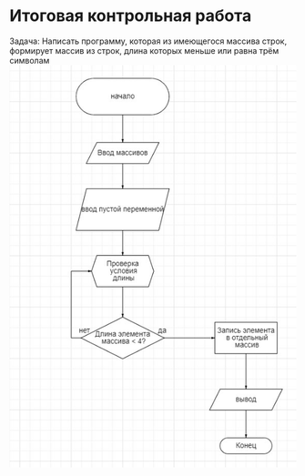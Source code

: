 # Итоговая контрольная работа
Задача: Написать программу, которая из имеющегося массива строк, формирует массив из строк, длина которых меньше или равна трём символам
![блоксхема](kr.jpg)